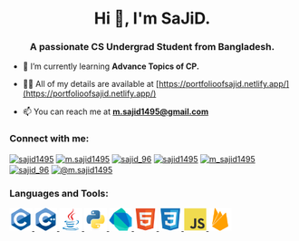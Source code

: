 <h1 align="center">Hi 👋, I'm SaJiD.</h1>
<h3 align="center">A passionate CS Undergrad Student from Bangladesh.</h3>

- 🌱 I’m currently learning **Advance Topics of CP.**

- 👨‍💻 All of my details are available at [https://portfolioofsajid.netlify.app/](https://portfolioofsajid.netlify.app/)

- 📫 You can reach me at **m.sajid1495@gmail.com**

<h3 align="left">Connect with me:</h3>
<p align="left">
<a href="https://linkedin.com/in/sajid1495" target="blank"><img align="center" src="https://raw.githubusercontent.com/rahuldkjain/github-profile-readme-generator/master/src/images/icons/Social/linked-in-alt.svg" alt="sajid1495" height="30" width="40" /></a>
<a href="https://www.facebook.com/profile.php?id=100034180031055" target="blank"><img align="center" src="https://raw.githubusercontent.com/rahuldkjain/github-profile-readme-generator/master/src/images/icons/Social/facebook.svg" alt="m.sajid1495" height="30" width="40" /></a>
<a href="https://codeforces.com/profile/sajid_96" target="blank"><img align="center" src="https://raw.githubusercontent.com/rahuldkjain/github-profile-readme-generator/master/src/images/icons/Social/codeforces.svg" alt="sajid_96" height="30" width="40" /></a>
<a href="https://www.codechef.com/users/sajid1495" target="blank"><img align="center" src="https://cdn.jsdelivr.net/npm/simple-icons@3.1.0/icons/codechef.svg" alt="sajid1495" height="30" width="40" /></a>
<a href="https://www.hackerrank.com/m_sajid1495" target="blank"><img align="center" src="https://raw.githubusercontent.com/rahuldkjain/github-profile-readme-generator/master/src/images/icons/Social/hackerrank.svg" alt="m_sajid1495" height="30" width="40" /></a>
<a href="https://www.leetcode.com/sajid_96" target="blank"><img align="center" src="https://raw.githubusercontent.com/rahuldkjain/github-profile-readme-generator/master/src/images/icons/Social/leet-code.svg" alt="sajid_96" height="30" width="40" /></a>
<a href="https://www.hackerearth.com/@m.sajid1495" target="blank"><img align="center" src="https://raw.githubusercontent.com/rahuldkjain/github-profile-readme-generator/master/src/images/icons/Social/hackerearth.svg" alt="@m.sajid1495" height="30" width="40" /></a>
</p>

<h3 align="left">Languages and Tools:</h3>
<p align="left"> 
  <a href="https://www.cprogramming.com/" target="_blank" rel="noreferrer"> 
    <img src="https://raw.githubusercontent.com/devicons/devicon/master/icons/c/c-original.svg" alt="c" width="40" height="40"/> 
  </a> 
  <a href="https://www.w3schools.com/cpp/" target="_blank" rel="noreferrer"> 
    <img src="https://raw.githubusercontent.com/devicons/devicon/master/icons/cplusplus/cplusplus-original.svg" alt="cplusplus" width="40" height="40"/> 
  </a> 
  <a href="https://www.java.com" target="_blank" rel="noreferrer"> 
    <img src="https://raw.githubusercontent.com/devicons/devicon/master/icons/java/java-original.svg" alt="java" width="40" height="40"/> 
  </a> 
  <a href="https://www.python.org" target="_blank" rel="noreferrer"> 
    <img src="https://raw.githubusercontent.com/devicons/devicon/master/icons/python/python-original.svg" alt="python" width="40" height="40"/> 
  </a> 
  <a href="https://dart.dev/" target="_blank" rel="noreferrer"> 
    <img src="https://raw.githubusercontent.com/devicons/devicon/master/icons/dart/dart-original.svg" alt="dart" width="40" height="40"/> 
  </a> 
  <a href="https://www.w3.org/html/" target="_blank" rel="noreferrer"> 
    <img src="https://raw.githubusercontent.com/devicons/devicon/master/icons/html5/html5-original.svg" alt="html5" width="40" height="40"/> 
  </a> 
  <a href="https://www.w3schools.com/css/" target="_blank" rel="noreferrer"> 
    <img src="https://raw.githubusercontent.com/devicons/devicon/master/icons/css3/css3-original.svg" alt="css3" width="40" height="40"/> 
  </a> 
  <a href="https://developer.mozilla.org/en-US/docs/Web/JavaScript" target="_blank" rel="noreferrer"> 
    <img src="https://raw.githubusercontent.com/devicons/devicon/master/icons/javascript/javascript-original.svg" alt="javascript" width="40" height="40"/> 
  </a> 
  <a href="https://firebase.google.com/" target="_blank" rel="noreferrer"> 
    <img src="https://raw.githubusercontent.com/devicons/devicon/master/icons/firebase/firebase-plain.svg" alt="firebase" width="40" height="40"/> 
  </a> 
</p>

